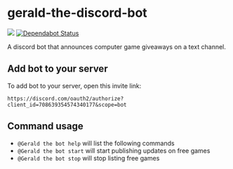 # gerald-the-discord-bot
![](https://github.com/SparrowBrain/gerald-the-discord-bot/workflows/Continuous%20Integration/badge.svg)
[![Dependabot Status](https://api.dependabot.com/badges/status?host=github&repo=SparrowBrain/gerald-the-discord-bot)](https://dependabot.com)

A discord bot that announces computer game giveaways on a text channel.

## Add bot to your server ##
To add bot to your server, open this invite link:

`https://discord.com/oauth2/authorize?client_id=708639354574340177&scope=bot`

## Command usage ##
- `@Gerald the bot help` will list the following commands
- `@Gerald the bot start` will start publishing updates on free games
- `@Gerald the bot stop` will stop listing free games
